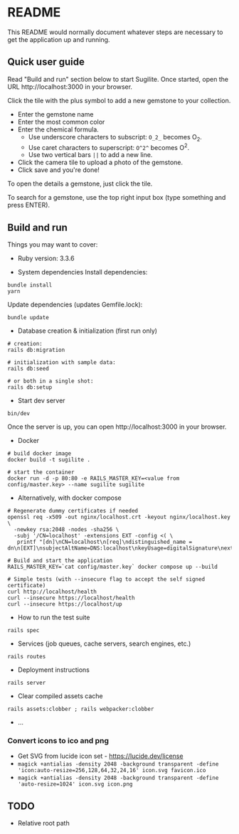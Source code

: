 # README

This README would normally document whatever steps are necessary to get the
application up and running.

## Quick user guide

Read "Build and run" section below to start Sugilite.
Once started, open the URL http://localhost:3000 in your browser.

Click the tile with the plus symbol to add a new gemstone to your collection.
 * Enter the gemstone name
 * Enter the most common color
 * Enter the chemical formula. 
   * Use underscore characters to subscript: `O_2_` becomes O<sub>2</sub>. 
   * Use caret characters to superscript: `O^2^` becomes O<sup>2</sup>. 
   * Use two vertical bars `||` to add a new line.
 * Click the camera tile to upload a photo of the gemstone.
 * Click save and you're done!

To open the details a gemstone, just click the tile.

To search for a gemstone, use the top right input box (type something and press ENTER).

## Build and run

Things you may want to cover:

* Ruby version: 3.3.6

* System dependencies
Install dependencies:
```shell
bundle install
yarn
```

Update dependencies (updates Gemfile.lock):
```shell
bundle update
```

* Database creation & initialization (first run only)
```shell
# creation:
rails db:migration

# initialization with sample data:
rails db:seed

# or both in a single shot:
rails db:setup
```
* Start dev server
```shell
bin/dev
```

Once the server is up, you can open http://localhost:3000 in your browser.

* Docker
```shell
# build docker image
docker build -t sugilite .

# start the container
docker run -d -p 80:80 -e RAILS_MASTER_KEY=<value from config/master.key> --name sugilite sugilite
```

* Alternatively, with docker compose
```shell
# Regenerate dummy certificates if needed
openssl req -x509 -out nginx/localhost.crt -keyout nginx/localhost.key \
  -newkey rsa:2048 -nodes -sha256 \
  -subj '/CN=localhost' -extensions EXT -config <( \
   printf "[dn]\nCN=localhost\n[req]\ndistinguished_name = dn\n[EXT]\nsubjectAltName=DNS:localhost\nkeyUsage=digitalSignature\nextendedKeyUsage=serverAuth")

# Build and start the application
RAILS_MASTER_KEY=`cat config/master.key` docker compose up --build

# Simple tests (with --insecure flag to accept the self signed certificate)
curl http://localhost/health
curl --insecure https://localhost/health
curl --insecure https://localhost/up
```

* How to run the test suite
```shell
rails spec
```

* Services (job queues, cache servers, search engines, etc.)

```shell
rails routes
```

* Deployment instructions
```shell
rails server
```

* Clear compiled assets cache
```shell
rails assets:clobber ; rails webpacker:clobber
```


* ...

### Convert icons to ico and png
* Get SVG from lucide icon set - https://lucide.dev/license
* `magick +antialias -density 2048 -background transparent -define 'icon:auto-resize=256,128,64,32,24,16' icon.svg favicon.ico`
* `magick +antialias -density 2048 -background transparent -define 'auto-resize=1024' icon.svg icon.png`

## TODO
* Relative root path
